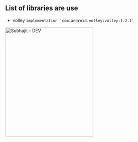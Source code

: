 ## List of libraries are use
- volley `implementation 'com.android.volley:volley:1.2.1'`

<img align="left"  alt="Subhajit - DEV" src="https://github.com/subhajit-98/lattice_test/blob/main/Capture1.PNG" width="280px" height="350px">
